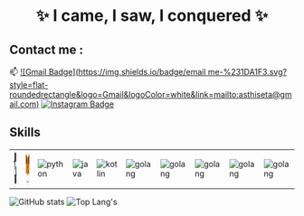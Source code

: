 <!--suppress HtmlDeprecatedAttribute -->

<h1 align="center">✨ I came, I saw, I conquered ✨</h1>

## Contact me : 
📫 [![Gmail Badge](https://img.shields.io/badge/email me-%231DA1F3.svg?style=flat-roundedrectangle&logo=Gmail&logoColor=white&link=mailto:asthiseta@gmail.com)](j.nicolas.milli@gmail.com)
[![Instagram Badge](https://img.shields.io/badge/-asthi_21_-E4405F?style=flat-roundedrectangle&logo=instagram&logoColor=white&link=https://www.instagram.com/asthi_21_/)](https://www.instagram.com/asthi_21_/)

## Skills
<table>
   <tr>
        <td><img src="https://github.com/kroim/profile/blob/master/icons/icon_solidity.png?raw=true" alt="android" height="60"></td>
        <td><img src="https://github.com/kroim/profile/blob/master/icons/icon_metamask.png?raw=true" alt="golang" height="60"></td>
        <td><img src="https://cdn.jsdelivr.net/gh/devicons/devicon/icons/react/react-original.svg" alt="python" height="60"></td>
        <td><img src="https://cdn.jsdelivr.net/gh/devicons/devicon/icons/vuejs/vuejs-original.svg" alt="java" height="60"></td>
        <td><img src="https://cdn.jsdelivr.net/gh/devicons/devicon/icons/redux/redux-original.svg" alt="kotlin" height="60"></td>
        <td><img src="https://cdn.jsdelivr.net/gh/devicons/devicon/icons/nodejs/nodejs-original.svg" alt="golang" height="60"></td>
        <td><img src="https://cdn.jsdelivr.net/gh/devicons/devicon/icons/typescript/typescript-original.svg" alt="golang" height="60"></td>
        <td><img src="https://cdn.jsdelivr.net/gh/devicons/devicon/icons/javascript/javascript-original.svg" alt="golang" height="60"></td>
        <td><img src="https://cdn.jsdelivr.net/gh/devicons/devicon/icons/go/go-original.svg" alt="golang" height="60"></td>
        <td><img src="https://cdn.jsdelivr.net/gh/devicons/devicon/icons/go/go-original.svg" alt="golang" height="60"></td>
    </tr>
</table>

![GitHub stats](https://github-readme-stats.vercel.app/api?username=yeyootw&theme=gotham&show_icons=true&count_private=true&hide_title=true&hide_border=true)
![Top Lang's](https://github-readme-stats.vercel.app/api/top-langs/?username=yeyootw&layout=default&theme=gotham&hide=html&hide_border=true&card_width=330)
